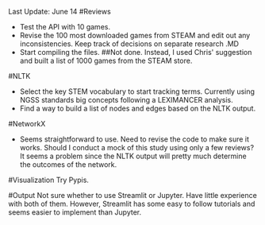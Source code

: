 Last Update: June 14
#Reviews
- Test the API with 10 games. 
- Revise the 100 most downloaded games from STEAM and edit out any inconsistencies. Keep track of decisions on separate research .MD
- Start compiling the files. 
##Not done. Instead, I used Chris' suggestion and built a list of 1000 games from the STEAM store. 

#NLTK
- Select the key STEM vocabulary to start tracking terms. Currently using NGSS standards big concepts following a LEXIMANCER analysis. 
- Find a way to build a list of nodes and edges based on the NLTK output. 

#NetworkX
- Seems straightforward to use. Need to revise the code to make sure it works. Should I conduct a mock of this study using only a few reviews? It seems a problem since the NLTK output will pretty much determine the outcomes of the network. 

#Visualization
Try Pypis. 

#Output
Not sure whether to use Streamlit or Jupyter. Have little experience with both of them. However, Streamlit has some easy to follow tutorials and seems easier to implement than Jupyter. 